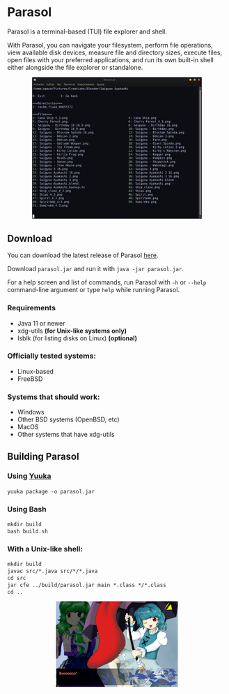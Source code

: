 # Parasol
Parasol is a terminal-based (TUI) file explorer and shell.

With Parasol, you can navigate your filesystem, perform file operations, view available disk devices, measure file and directory sizes, execute files, open files with your preferred applications, and run its own built-in shell either alongside the file explorer or standalone.

<p align="center">
<img src="images/parasol.png" width="390"/>
</p>


## Download

You can download the latest release of Parasol [here](https://github.com/spacebanana420/parasol/releases).

Download `parasol.jar` and run it with `java -jar parasol.jar`.

For a help screen and list of commands, run Parasol with `-h` or `--help` command-line argument or type `help` while running Parasol.

### Requirements
* Java 11 or newer
* xdg-utils **(for Unix-like systems only)**
* lsblk (for listing disks on Linux) **(optional)**

### Officially tested systems:
* Linux-based
* FreeBSD

### Systems that should work:
* Windows
* Other BSD systems (OpenBSD, etc)
* MacOS
* Other systems that have xdg-utils


## Building Parasol

### Using [Yuuka](https://github.com/spacebanana420/yuuka)
```
yuuka package -o parasol.jar
```

### Using Bash
```
mkdir build
bash build.sh
```

### With a Unix-like shell:
```
mkdir build
javac src/*.java src/*/*.java
cd src
jar cfe ../build/parasol.jar main *.class */*.class
cd ..
```

<p align="center">
<img src="images/boo.png" width="280"/>
</p>

